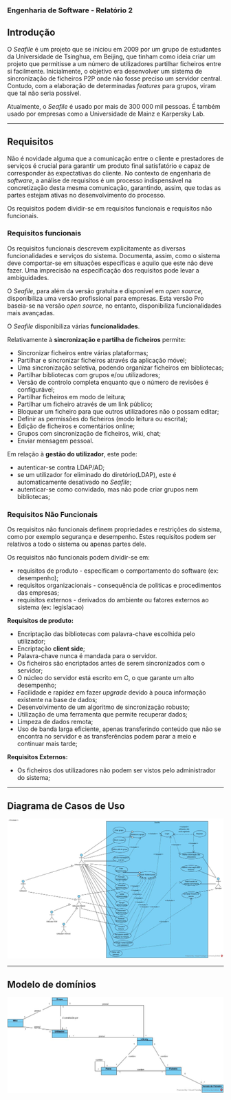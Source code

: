 ### **Engenharia de Software - Relatório 2**

## **Introdução**
O *Seafile* é um projeto que se iniciou em 2009 por um grupo de estudantes da Universidade de Tsinghua, em Beijing, que tinham como ideia criar um projeto que permitisse a um número de utilizadores partilhar ficheiros entre si facilmente. Inicialmente, o objetivo era desenvolver um sistema de sincronização de ficheiros P2P onde não fosse preciso um servidor central. Contudo, com a elaboração de determinadas *features* para grupos, viram que tal não seria possível.

Atualmente, o *Seafile* é usado por mais de 300 000 mil pessoas. É também usado por empresas como a Universidade de Mainz e Karpersky Lab.


---
## **Requisitos**

Não é novidade alguma que a comunicação entre o cliente e prestadores de serviços é crucial para garantir um produto final satisfatório e capaz de corresponder às expectativas do cliente. No contexto de engenharia de *software*, a análise de requisitos é um processo indispensável na concretização desta mesma comunicação, garantindo, assim, que todas as partes estejam ativas no desenvolvimento do processo.

Os requisitos podem dividir-se em requisitos funcionais e requisitos não funcionais. 

### **Requisitos funcionais**
Os requisitos funcionais descrevem explicitamente as diversas funcionalidades e serviços do sistema. Documenta, assim, como o sistema deve comportar-se em situações específicas e aquilo que este não deve fazer. Uma imprecisão na especificação dos requisitos pode levar a ambiguidades.

O *Seafile*, para além da versão gratuita e disponível em *open source*, disponibiliza uma 
versão profissional para empresas. Esta versão Pro baseia-se na versão *open source*, no entanto, disponibiliza funcionalidades mais avançadas.

O *Seafile* disponibiliza várias **funcionalidades**.

Relativamente à **sincronização e partilha de ficheiros** permite:
- Sincronizar ficheiros entre várias plataformas;
- Partilhar e sincronizar ficheiros através da aplicação móvel;
- Uma sincronização seletiva, podendo organizar ficheiros em bibliotecas;
- Partilhar bibliotecas com grupos e/ou utilizadores;
- Versão de controlo completa enquanto que o número de revisões é configurável;
- Partilhar ficheiros em modo de leitura;
- Partilhar um ficheiro através de um link público;
- Bloquear um ficheiro para que outros utilizadores não o possam editar;
- Definir as permissões do ficheiros (modo leitura ou escrita);
- Edição de ficheiros e comentários online;
- Grupos com sincronização de ficheiros, wiki, chat;
- Enviar mensagem pessoal.

Em relação à **gestão do utilizador**, este pode:
- autenticar-se contra LDAP/AD;
- se um utilizador for eliminado do diretório(LDAP), este é automaticamente desativado no *Seafile*;
- autenticar-se como convidado, mas não pode criar grupos nem bibliotecas;


### **Requisitos Não Funcionais**

Os requisitos não funcionais definem propriedades e restrições do sistema, como por exemplo segurança e desempenho. Estes requisitos podem ser relativos a todo o sistema ou apenas partes dele.

Os requisitos não funcionais podem dividir-se em:
- requisitos de produto - especificam o comportamento do software (ex: desempenho);
- requisitos organizacionais - consequência de politicas e procedimentos das empresas;
- requisitos externos - derivados do ambiente ou fatores externos ao sistema (ex: legislacao)

**Requisitos de produto:**
- Encriptação das bibliotecas com palavra-chave escolhida pelo utilizador;
- Encriptação **client side**;
- Palavra-chave nunca é mandada para o servidor.
- Os ficheiros são encriptados antes de serem sincronizados com o servidor;
- O núcleo do servidor está escrito em C, o que garante um alto desempenho;
- Facilidade e rapidez em fazer *upgrade* devido à pouca informação existente na base de dados;
- Desenvolvimento de um algoritmo de sincronização robusto;
- Utilização de uma ferramenta que permite recuperar dados;
- Limpeza de dados remota;
- Uso de banda larga eficiente, apenas transferindo conteúdo que não se encontra no servidor e as transferências podem parar a meio e  continuar mais tarde;


**Requisitos Externos:**
- Os ficheiros dos utilizadores não podem ser vistos pelo administrador do sistema;

---
## **Diagrama de Casos de Uso**
<!-- *Actors:*

- Utilizador;
- Servidor.

*Usos:*

- Registar uma nova conta;
- Entrar com uma conta já existente;
- Upload de ficheiros;
- Download de ficheiros;
- Criar um grupo;
- Editar ficheiros;
- Renomear ficheiros/pastas;
- Partilhar ficheiros/pastas;
- Apagar ficheiros/pastas;
- Encriptar ficheiros/pastas com password;
- Restaurar versões anteriores do ficheiro;
- Criar wiki pessoal/grupo;
- Editar wiki pessoal/grupo;
- Enviar mensagens no chat de grupo ou de ficheiro;
- Receber mensagens no chat de grupo ou de ficheiro. -->

![alt text][usecase]

[usecase]: ./usecase.jpg "Use case diagram"

---
## **Modelo de domínios**

![alt text][domainmodel]

[domainmodel]: ./domainmodel.jpg "Domain model"
